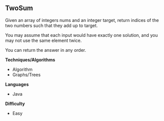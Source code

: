 ## TwoSum
Given an array of integers nums and an integer target, return indices of the two numbers such that they add up to target.

You may assume that each input would have exactly one solution, and you may not use the same element twice.

You can return the answer in any order.

**Techniques/Algorithms**
* Algorithm
* Graphs/Trees

**Languages** 
* Java

**Difficulty** 
* Easy



